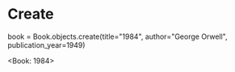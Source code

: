 # Create
book = Book.objects.create(title="1984", author="George Orwell", publication_year=1949)

<Book: 1984>